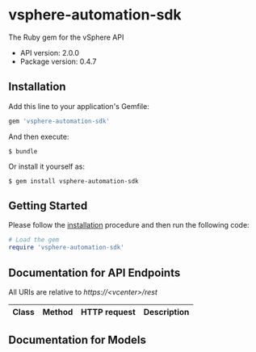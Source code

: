 # vsphere-automation-sdk

The Ruby gem for the vSphere  API

- API version: 2.0.0
- Package version: 0.4.7

## Installation

Add this line to your application's Gemfile:

```ruby
gem 'vsphere-automation-sdk'
```

And then execute:

    $ bundle

Or install it yourself as:

    $ gem install vsphere-automation-sdk

## Getting Started

Please follow the [installation](#installation) procedure and then run the following code:

```ruby
# Load the gem
require 'vsphere-automation-sdk'

```

## Documentation for API Endpoints

All URIs are relative to *https://&lt;vcenter&gt;/rest*

Class | Method | HTTP request | Description
------------ | ------------- | ------------- | -------------


## Documentation for Models


